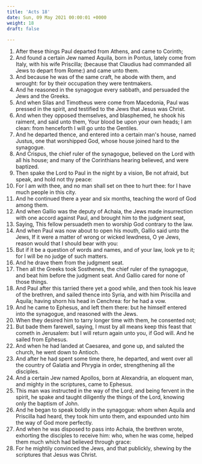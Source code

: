 ```yaml
---
title: 'Acts 18'
date: Sun, 09 May 2021 00:00:01 +0000
weight: 18
draft: false
  
---
```


1. After these things Paul departed from Athens, and came to Corinth;
2. And found a certain Jew named Aquila, born in Pontus, lately come from Italy, with his wife Priscilla; (because that Claudius had commanded all Jews to depart from Rome:) and came unto them.
3. And because he was of the same craft, he abode with them, and wrought: for by their occupation they were tentmakers.
4. And he reasoned in the synagogue every sabbath, and persuaded the Jews and the Greeks.
5. And when Silas and Timotheus were come from Macedonia, Paul was pressed in the spirit, and testified to the Jews that Jesus was Christ.
6. And when they opposed themselves, and blasphemed, he shook his raiment, and said unto them, Your blood be upon your own heads; I am clean: from henceforth I will go unto the Gentiles.
7. And he departed thence, and entered into a certain man's house, named Justus, one that worshipped God, whose house joined hard to the synagogue.
8. And Crispus, the chief ruler of the synagogue, believed on the Lord with all his house; and many of the Corinthians hearing believed, and were baptized.
9. Then spake the Lord to Paul in the night by a vision, Be not afraid, but speak, and hold not thy peace:
10. For I am with thee, and no man shall set on thee to hurt thee: for I have much people in this city.
11. And he continued there a year and six months, teaching the word of God among them.
12. And when Gallio was the deputy of Achaia, the Jews made insurrection with one accord against Paul, and brought him to the judgment seat,
13. Saying, This fellow persuadeth men to worship God contrary to the law.
14. And when Paul was now about to open his mouth, Gallio said unto the Jews, If it were a matter of wrong or wicked lewdness, O ye Jews, reason would that I should bear with you:
15. But if it be a question of words and names, and of your law, look ye to it; for I will be no judge of such matters.
16. And he drave them from the judgment seat.
17. Then all the Greeks took Sosthenes, the chief ruler of the synagogue, and beat him before the judgment seat. And Gallio cared for none of those things.
18. And Paul after this tarried there yet a good while, and then took his leave of the brethren, and sailed thence into Syria, and with him Priscilla and Aquila; having shorn his head in Cenchrea: for he had a vow.
19. And he came to Ephesus, and left them there: but he himself entered into the synagogue, and reasoned with the Jews.
20. When they desired him to tarry longer time with them, he consented not;
21. But bade them farewell, saying, I must by all means keep this feast that cometh in Jerusalem: but I will return again unto you, if God will. And he sailed from Ephesus.
22. And when he had landed at Caesarea, and gone up, and saluted the church, he went down to Antioch.
23. And after he had spent some time there, he departed, and went over all the country of Galatia and Phrygia in order, strengthening all the disciples.
24. And a certain Jew named Apollos, born at Alexandria, an eloquent man, and mighty in the scriptures, came to Ephesus.
25. This man was instructed in the way of the Lord; and being fervent in the spirit, he spake and taught diligently the things of the Lord, knowing only the baptism of John.
26. And he began to speak boldly in the synagogue: whom when Aquila and Priscilla had heard, they took him unto them, and expounded unto him the way of God more perfectly.
27. And when he was disposed to pass into Achaia, the brethren wrote, exhorting the disciples to receive him: who, when he was come, helped them much which had believed through grace:
28. For he mightily convinced the Jews, and that publickly, shewing by the scriptures that Jesus was Christ.
